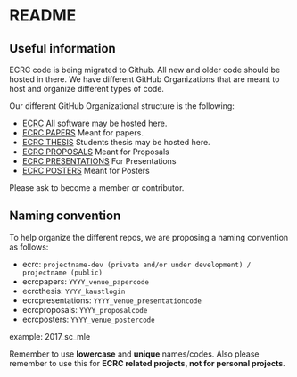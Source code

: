 # README
## Useful information
ECRC code is being migrated to Github. All new and older code should be hosted in there. We have different GitHub Organizations that are meant to host and organize different types of code.

Our different GitHub Organizational structure is the following:

* [ECRC](https://github.com/ecrc)
        All software may be hosted here. 
* [ECRC PAPERS](https://github.com/ecrcpapers)
        Meant for papers. 
* [ECRC THESIS](https://github.com/ecrcthesis)
        Students thesis may be hosted here. 
* [ECRC PROPOSALS](https://github.com/ecrcproposals)
        Meant for Proposals 
* [ECRC PRESENTATIONS](https://github.com/ecrcpresentations)
        For Presentations 
* [ECRC POSTERS](https://github.com/ecrcposters)
        Meant for Posters 

Please ask to become a member or contributor.

## Naming convention
To help organize the different repos, we are proposing a naming convention as follows:

* ecrc: `projectname-dev (private and/or under development) / projectname (public)`
* ecrcpapers: `YYYY_venue_papercode`
* ecrcthesis: `YYYY_kaustlogin`
* ecrcpresentations: `YYYY_venue_presentationcode`
* ecrcproposals: `YYYY_proposalcode`
* ecrcposters: `YYYY_venue_postercode`

example: 2017_sc_mle

Remember to use **lowercase** and **unique** names/codes. Also please remember to use this for **ECRC related projects, not for personal projects**.
